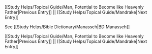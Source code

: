 [[Study Helps/Topical Guide/Man, Potential to Become like Heavenly Father|Previous Entry]]  ||  [[Study Helps/Topical Guide/Mandrake|Next Entry]]

 See [[Study Helps/Bible Dictionary/Manasseh|BD Manasseh]]

[[Study Helps/Topical Guide/Man, Potential to Become like Heavenly Father|Previous Entry]]  ||  [[Study Helps/Topical Guide/Mandrake|Next Entry]]